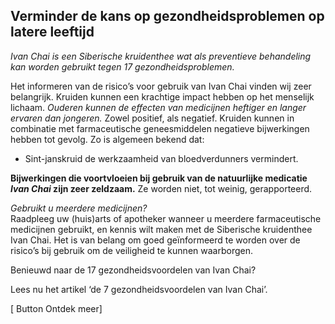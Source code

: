 ## Verminder de kans op gezondheidsproblemen op latere leeftijd

_Ivan Chai is een Siberische kruidenthee wat als preventieve behandeling kan worden gebruikt tegen 17 gezondheidsproblemen._

Het informeren van de risico’s voor gebruik van Ivan Chai vinden wij zeer belangrijk. Kruiden kunnen een krachtige impact hebben op het menselijk lichaam. _Ouderen kunnen de effecten van medicijnen heftiger en langer ervaren dan jongeren._ Zowel positief, als negatief.
Kruiden kunnen in combinatie met farmaceutische geneesmiddelen negatieve bijwerkingen hebben tot gevolg. Zo is algemeen bekend dat:
* Sint-janskruid de werkzaamheid van bloedverdunners vermindert. 

**Bijwerkingen die voortvloeien bij gebruik van de natuurlijke medicatie _Ivan Chai_ zijn zeer zeldzaam.** Ze worden niet, tot weinig, gerapporteerd.

_Gebruikt u meerdere medicijnen?_ <br>
Raadpleeg uw (huis)arts of apotheker wanneer u meerdere farmaceutische medicijnen gebruikt, en kennis wilt maken met de Siberische kruidenthee Ivan Chai. Het is van belang om goed geïnformeerd te worden over de risico’s bij gebruik om de veiligheid  te kunnen waarborgen.

Benieuwd naar de 17 gezondheidsvoordelen van Ivan Chai? 

Lees nu het artikel ‘de 7 gezondheidsvoordelen van Ivan Chai’.

[ Button Ontdek meer] 


